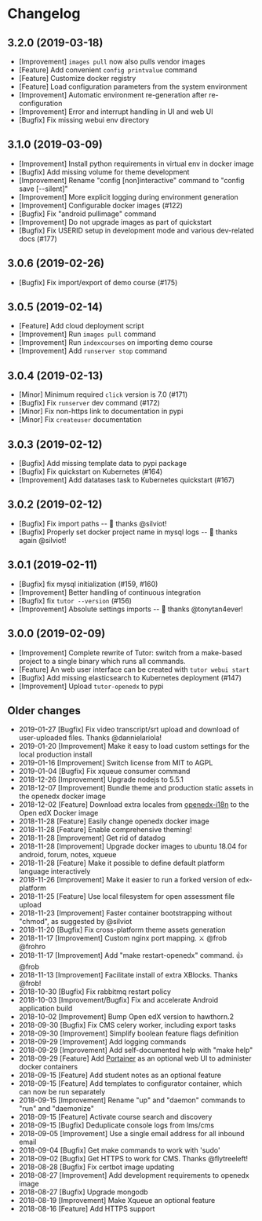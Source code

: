 # Changelog

## 3.2.0 (2019-03-18)

- [Improvement] `images pull` now also pulls vendor images
- [Feature] Add convenient `config printvalue` command
- [Feature] Customize docker registry
- [Feature] Load configuration parameters from the system environment
- [Improvement] Automatic environment re-generation after re-configuration
- [Improvement] Error and interrupt handling in UI and web UI
- [Bugfix] Fix missing webui env directory

## 3.1.0 (2019-03-09)

- [Improvement] Install python requirements in virtual env in docker image
- [Bugfix] Add missing volume for theme development
- [Improvement] Rename "config [non]interactive" command to "config save [--silent]"
- [Improvement] More explicit logging during environment generation
- [Improvement] Configurable docker images (#122)
- [Bugfix] Fix "android pullimage" command
- [Improvement] Do not upgrade images as part of quickstart
- [Bugfix] Fix USERID setup in development mode and various dev-related docs (#177)

## 3.0.6 (2019-02-26)

- [Bugfix] Fix import/export of demo course (#175)

## 3.0.5 (2019-02-14)

- [Feature] Add cloud deployment script
- [Improvement] Run `images pull` command
- [Improvement] Run `indexcourses` on importing demo course 
- [Improvement] Add `runserver stop` command

## 3.0.4 (2019-02-13)

- [Minor] Minimum required `click` version is 7.0 (#171)
- [Bugfix] Fix `runserver` dev command (#172)
- [Minor] Fix non-https link to documentation in pypi
- [Minor] Fix `createuser` documentation

## 3.0.3 (2019-02-12)

- [Bugfix] Add missing template data to pypi package
- [Bugfix] Fix quickstart on Kubernetes (#164)
- [Improvement] Add datatases task to Kubernetes quickstart (#167)

## 3.0.2 (2019-02-12)

- [Bugfix] Fix import paths -- 🚀 thanks @silviot!
- [Bugfix] Properly set docker project name in mysql logs -- 🦊 thanks again @silviot!

## 3.0.1 (2019-02-11)

- [Bugfix] fix mysql initialization (#159, #160)
- [Improvement] Better handling of continuous integration
- [Bugfix] fix `tutor --version` (#156)
- [Improvement] Absolute settings imports -- 📯 thanks @tonytan4ever!

## 3.0.0 (2019-02-09)

- [Improvement] Complete rewrite of Tutor: switch from a make-based project to a single binary which runs all commands.
- [Feature] An web user interface can be created with `tutor webui start`
- [Bugfix] Add missing elasticsearch to Kubernetes deployment (#147)
- [Improvement] Upload `tutor-openedx` to pypi

## Older changes

- 2019-01-27 [Bugfix] Fix video transcript/srt upload and download of user-uploaded files. Thanks @dannielariola!
- 2019-01-20 [Improvement] Make it easy to load custom settings for the local production install
- 2019-01-16 [Improvement] Switch license from MIT to AGPL
- 2019-01-04 [Bugfix] Fix xqueue consumer command
- 2018-12-26 [Improvement] Upgrade nodejs to 5.5.1
- 2018-12-07 [Improvement] Bundle theme and production static assets in the openedx docker image
- 2018-12-02 [Feature] Download extra locales from [openedx-i18n](https://github.com/regisb/openedx-i18n/) to the Open edX Docker image
- 2018-11-28 [Feature] Easily change openedx docker image
- 2018-11-28 [Feature] Enable comprehensive theming!
- 2018-11-28 [Improvement] Get rid of datadog
- 2018-11-28 [Improvement] Upgrade docker images to ubuntu 18.04 for android, forum, notes, xqueue
- 2018-11-28 [Feature] Make it possible to define default platform language interactively
- 2018-11-26 [Improvement] Make it easier to run a forked version of edx-platform
- 2018-11-25 [Feature] Use local filesystem for open assessment file upload
- 2018-11-23 [Improvement] Faster container bootstrapping without "chmod", as suggested by @silviot
- 2018-11-20 [Bugfix] Fix cross-platform theme assets generation
- 2018-11-17 [Improvement] Custom nginx port mapping. :crossed_swords: @frob @frohro
- 2018-11-17 [Improvement] Add "make restart-openedx" command. :+1: @frob
- 2018-11-13 [Improvement] Facilitate install of extra XBlocks. Thanks @frob!
- 2018-10-30 [Bugfix] Fix rabbitmq restart policy
- 2018-10-03 [Improvement/Bugfix] Fix and accelerate Android application build
- 2018-10-02 [Improvement] Bump Open edX version to hawthorn.2
- 2018-09-30 [Bugfix] Fix CMS celery worker, including export tasks
- 2018-09-30 [Improvement] Simplify boolean feature flags definition
- 2018-09-29 [Improvement] Add logging commands
- 2018-09-29 [Improvement] Add self-documented help with "make help"
- 2018-09-29 [Feature] Add [Portainer](https://portainer.io) as an optional web UI to administer docker containers
- 2018-09-15 [Feature] Add student notes as an optional feature
- 2018-09-15 [Feature] Add templates to configurator container, which can now be run separately
- 2018-09-15 [Improvement] Rename "up" and "daemon" commands to "run" and "daemonize"
- 2018-09-15 [Feature] Activate course search and discovery
- 2018-09-15 [Bugfix] Deduplicate console logs from lms/cms
- 2018-09-05 [Improvement] Use a single email address for all inbound email
- 2018-09-04 [Bugfix] Get make commands to work with 'sudo'
- 2018-09-02 [Bugfix] Get HTTPS to work for CMS. Thanks @flytreeleft!
- 2018-08-28 [Bugfix] Fix certbot image updating
- 2018-08-27 [Improvement] Add development requirements to openedx image
- 2018-08-27 [Bugfix] Upgrade mongodb
- 2018-08-19 [Improvement] Make Xqueue an optional feature
- 2018-08-16 [Feature] Add HTTPS support
